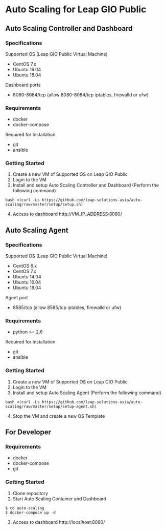 # Auto Scaling for Leap GIO Public

## Auto Scaling Controller and Dashboard

### Specifications

Supported OS (Leap GIO Public Virtual Machine)
* CentOS 7.x
* Ubuntu 16.04
* Ubuntu 18.04

Dashboard ports
* 8080-8084/tcp (allow 8080-8084/tcp iptables, firewalld or ufw)

### Requirements

* docker
* docker-compose

Required for Installation
* git
* ansible

### Getting Started

1. Create a new VM of Supported OS on Leap GIO Public
1. Login to the VM
1. Install and setup Auto Scaling Controller and Dashboard (Perform the following command)
```
bash <(curl -Ls https://github.com/leap-solutions-asia/auto-scaling/raw/master/setup/setup.sh)
```
4. Access to dashboard http://VM_IP_ADDRESS:8080/

## Auto Scaling Agent

### Specifications

Supported OS (Leap GIO Public Virtual Machine)
* CentOS 6.x
* CentOS 7.x
* Ubuntu 14.04
* Ubuntu 16.04
* Ubuntu 18.04

Agent port
* 8585/tcp (allow 8585/tcp iptables, firewalld or ufw)

### Requirements

* python >= 2.6

Required for Installation
* git
* ansible

### Getting Started

1. Create a new VM of Supported OS on Leap GIO Public
1. Login to the VM
1. Install and setup Auto Scaling Agent (Perform the following command)
```
bash <(curl -Ls https://github.com/leap-solutions-asia/auto-scaling/raw/master/setup/setup-agent.sh)
```
4. Stop the VM and create a new OS Template

## For Developer

### Requirements

* docker
* docker-compose
* git

### Getting Started

1. Clone repository
1. Start Auto Scaling Container and Dashboard
```
$ cd auto-scaling
$ docker-compose up -d
```
3. Access to dashboard http://localhost:8080/
